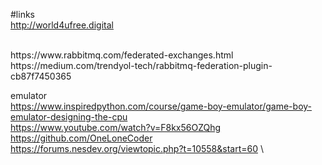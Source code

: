 #links
<br>
http://world4ufree.digital

<br>
https://www.rabbitmq.com/federated-exchanges.html
<br/>
https://medium.com/trendyol-tech/rabbitmq-federation-plugin-cb87f7450365


emulator \
https://www.inspiredpython.com/course/game-boy-emulator/game-boy-emulator-designing-the-cpu \
https://www.youtube.com/watch?v=F8kx56OZQhg \
https://github.com/OneLoneCoder \
https://forums.nesdev.org/viewtopic.php?t=10558&start=60 \
